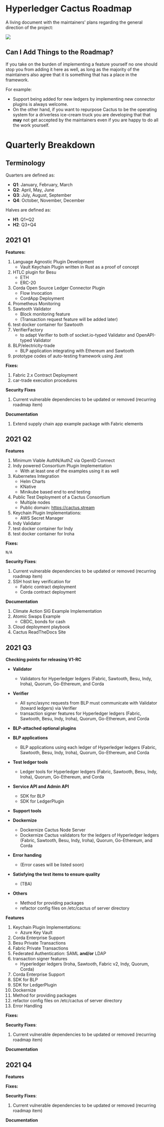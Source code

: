 # Hyperledger Cactus Roadmap

A living document with the maintainers' plans regarding the general direction of the project:

![](https://media.giphy.com/media/llmrnMkLqcssM6sYG7/giphy-downsized.gif)

## Can I Add Things to the Roadmap?

If you take on the burden of implementing a feature yourself no one should stop you from adding it here as well, as long as the majority of the maintainers also agree that it is something that has a place in the framework.

For example: 
* Support being added for new ledgers by implementing new connector plugins is always welcome.
* On the other hand, if you want to repurpose Cactus to be the operating system for a driverless ice-cream truck you are developing that that **may** not get accepted by the maintainers even if you are happy to do all the work yourself. 

# Quarterly Breakdown

## Terminology

Quarters are defined as:

- **Q1**: January, February, March
- **Q2**: April, May, June
- **Q3**: July, August, September
- **Q4**: October, November, December

Halves are defined as:

- **H1**: Q1+Q2
- **H2**: Q3+Q4

## 2021 Q1

**Features:** 

1. Language Agnostic Plugin Development
    * Vault Keychain Plugin written in Rust as a proof of concept
2. HTLC plugin for Besu
    * ETH
    * ERC-20
3. Corda Open Source Ledger Connector Plugin 
    * Flow Invocation
    * CordApp Deployment 
4. Prometheus Monitoring
5. Sawtooth Validator
    * Block monitoring feature
    * (Transaction request feature will be added later)
6. test docker container for Sawtooth
7. VerifierFactory
    * to adapt Verifier to both of socket.io-typed Validator and OpenAPI-typed Validator
8. BLP/electricity-trade
    * BLP application integrating with Ethereum and Sawtooth
9. prototype codes of auto-testing framework using Jest

**Fixes:**

1. Fabric 2.x Contract Deployment
2. car-trade execution procedures

**Security Fixes**

1. Current vulnerable dependencies to be updated or removed (recurring roadmap item)

**Documentation**

1. Extend supply chain app example package with Fabric elements


## 2021 Q2

**Features**

1. Minimum Viable AuthN/AuthZ via OpenID Connect
2. Indy powered Consortium Plugin Implementation
    * With at least one of the examples using it as well
3. Kubernetes Integration
    * Helm Charts
    * KNative
    * Minikube based end to end testing
4. Public Test Deployment of a Cactus Consortium
    * Multiple nodes
    * Public domain: https://cactus.stream
5. Keychain Plugin Implementations:
    * AWS Secret Manager
6. Indy Validator
7. test docker container for Indy
8. test docker container for Iroha

**Fixes:**

`N/A`

**Security Fixes**:

1. Current vulnerable dependencies to be updated or removed (recurring roadmap item)
2. SSH host key verification for 
    * Fabric contract deployment
    * Corda contract deployment

**Documentation**

1. Climate Action SIG Example Implementation
2. Atomic Swaps Example
    * CBDC, bonds for cash
3. Cloud deployment playbook
4. Cactus ReadTheDocs Site

## 2021 Q3

**Checking points for releasing V1-RC**

* **Validator**
    - Validators for Hyperledger ledgers (Fabric, Sawtooth, Besu, Indy, Iroha), Quorum, Go-Ethereum, and Corda

* **Verifier**
    - All sync/async requests from BLP must communicate with  Validator (toward ledgers) via Verifier
    - transaction signer features for Hyperledger ledgers (Fabric, Sawtooth, Besu, Indy, Iroha), Quorum, Go-Ethereum, and Corda

* **BLP-attached optional plugins**

* **BLP applications**
    - BLP applications using each ledger of Hyperledger ledgers (Fabric, Sawtooth, Besu, Indy, Iroha), Quorum, Go-Ethereum, and Corda

* **Test ledger tools**
    - Ledger tools for Hyperledger ledgers (Fabric, Sawtooth, Besu, Indy, Iroha), Quorum, Go-Ethereum, and Corda

* **Service API and Admin API**
    - SDK for BLP
    - SDK for LedgerPlugin

* **Support tools**

* **Dockernize**
    - Dockernize Cactus Node Server
    - Dockernize Cactus validators for the ledgers of Hyperledger ledgers (Fabric, Sawtooth, Besu, Indy, Iroha), Quorum, Go-Ethereum, and Corda

* **Error handing**
    - (Error cases will be listed soon)

* **Satisfying the test items to ensure quality**
    - (TBA)

* **Others**
    - Method for providing packages
    - refactor config files on /etc/cactus of server directory

**Features**

1. Keychain Plugin Implementations:
    * Azure Key Vault
2. Corda Enterprise Support
3. Besu Private Transactions
4. Fabric Private Transactions
5. Federated Authentication: SAML **and/or** LDAP
6. transaction signer features
    * Hyperledger ledgers (Iroha, Sawtooth, Fabric v2, Indy, Quorum, Corda)
7. Corda Enterprise Support
8. SDK for BLP
9. SDK for LedgerPlugin
10. Dockernize
11. Method for providing packages
12. refactor config files on /etc/cactus of server directory
13. Error Handling

**Fixes:**

**Security Fixes**:

1. Current vulnerable dependencies to be updated or removed (recurring roadmap item)

**Documentation**

## 2021 Q4

**Features**

**Fixes:**

**Security Fixes**:

1. Current vulnerable dependencies to be updated or removed (recurring roadmap item)

**Documentation**